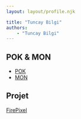 ```yaml
---
layout: layout/profile.njk

title: "Tuncay Bilgi"
authors:
    - "Tuncay Bilgi"
---
```


## POK & MON

* [POK](./pok)
* [MON](./mon)

## Projet

[FirePixel](../../../projets/2022-2023/FirePixel/)
